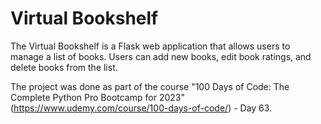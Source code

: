 <h1>Virtual Bookshelf</h1>

The Virtual Bookshelf is a Flask web application that allows users to manage a list of books. Users can add new books, edit book ratings, and delete books from the list.

The project was done as part of the course "100 Days of Code: The Complete Python Pro Bootcamp for 2023" (https://www.udemy.com/course/100-days-of-code/) - Day 63.


